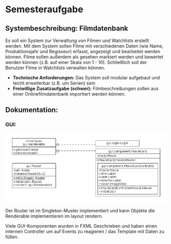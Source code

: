 # Semesteraufgabe

## Systembeschreibung: Filmdatenbank

Es soll ein System zur Verwaltung von Filmen und Watchlists erstellt werden. Mit dem System sollen
Filme mit verschiedenen Daten (wie Name, Produktionsjahr und Regisseur) erfasst, angezeigt und bearbeitet
werden können. Filme sollen außerdem als gesehen markiert werden und bewertet werden können
(z.B. auf einer Skala von 1 - 10). Schließlich soll der Benutzer Filme in Watchlists verwalten können.

 - **Technische Anforderungen:** Das System soll modular aufgebaut und leicht erweiterbar (z.B. um Serien) sein
 - **Freiwillige Zusatzaufgabe (schwer):** Filmbeschreibungen sollen aus einer Onlinefilmdatenbank importiert werden können.

## Dokumentation:

### GUI:

![GUI Diagram](GUI.png)

Der Router ist im Singleton-Muster implementiert und kann Objekte die Renderable implementieren im layout rendern.

Viele GUI-Komponenten wurden in FXML Geschrieben und haben einen internen Controller um auf Events zu reagieren / das Template mit Daten zu füllen.
